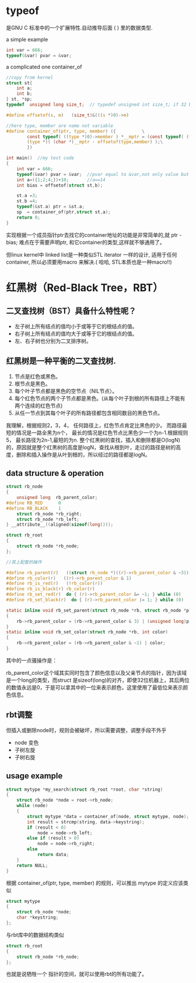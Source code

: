 
# typeof 
是GNU C 标准中的一个扩展特性.自动推导后面 ( ) 里的数据类型.

a simple example
```C
int var = 666;
typeof(&var) pvar = &var;

```

a complicated one container_of
```C
//copy from kernel
struct st{
    int a;
    int b;
} st, *sp;
typedef  unsigned long size_t;  // typedef unsigned int size_t; if 32 bit

#define offsetof(s, m)   (size_t)&(((s *)0)->m) 

//here type, member are name not variable
#define container_of(ptr, type, member) ({          \
        const typeof( ((type *)0)->member ) *__mptr = (const typeof( ((type *)0)->member ) *)(ptr); \
        (type *)( (char *)__mptr - offsetof(type,member) );\
        })

int main()  //my test code
{
    int var = 666;
    typeof(&var) pvar = &var;  //pvar equal to &var,not only value but type
    int a=({1;2;4;})+10;       //a==14
    int bias = offsetof(struct st,b);

    st.a =3;
    st.b =4;
    typeof(&st.a) ptr = &st.a;
    sp  = container_of(ptr,struct st,a);
    return 0;
}

```
实现根据一个成员指针ptr去找它的container地址的功能是非常简单的,就 ptr - bias; 难点在于需要声明ptr, 和它container的类型,这样就不够通用了。

但linux kernel中 linked list是一种类似STL iterator 一样的设计, 适用于任何container, 所以必须要用macro 来解决.( 哈哈, STL本质也是一种macro!!)



# 红黑树（Red-Black Tree，RBT）

## 二叉查找树（BST）具备什么特性呢？
* 左子树上所有结点的值均小于或等于它的根结点的值。
* 右子树上所有结点的值均大于或等于它的根结点的值。
* 左、右子树也分别为二叉排序树。

## 红黑树是一种平衡的二叉查找树.
1. 节点是红色或黑色。
2. 根节点是黑色。
3. 每个叶子节点都是黑色的空节点（NIL节点）。
4. 每个红色节点的两个子节点都是黑色。(从每个叶子到根的所有路径上不能有两个连续的红色节点)
5. 从任一节点到其每个叶子的所有路径都包含相同数目的黑色节点。

我理解，根据规则2，3，4， 任何路径上，红色节点肯定比黑色的少。 而路径最短的情况是一路全黑为n个， 最长的情况是红色节点比黑色少一个为n-1.根据规则5， 最长路径为2n-1,最短的为n.
整个红黑树的查找，插入和删除都是O(logN)的，原因就是整个红黑树的高度是logN，查找从根到叶，走过的路径是树的高度，删除和插入操作是从叶到根的，所以经过的路径都是logN。

## data structure & operation

```C
struct rb_node
{
	unsigned long  rb_parent_color;
#define	RB_RED		0
#define	RB_BLACK	1
	struct rb_node *rb_right;
	struct rb_node *rb_left;
} __attribute__((aligned(sizeof(long))));

struct rb_root
{
	struct rb_node *rb_node;
};

//其上配套的操作

#define rb_parent(r)   ((struct rb_node *)((r)->rb_parent_color & ~3)) //低两位清0
#define rb_color(r)   ((r)->rb_parent_color & 1)                       //取最后一位
#define rb_is_red(r)   (!rb_color(r))                                  //最后一位为0？
#define rb_is_black(r) rb_color(r)                                     //最后一位为1？
#define rb_set_red(r)  do { (r)->rb_parent_color &= ~1; } while (0)    //最后一位置0
#define rb_set_black(r)  do { (r)->rb_parent_color |= 1; } while (0)   //最后一位置1

static inline void rb_set_parent(struct rb_node *rb, struct rb_node *p) //设置父亲
{
	rb->rb_parent_color = (rb->rb_parent_color & 3) | (unsigned long)p;
}
static inline void rb_set_color(struct rb_node *rb, int color)          //设置颜色
{
	rb->rb_parent_color = (rb->rb_parent_color & ~1) | color;
}

```
其中的一点骚操作是：

rb_parent_color这个域其实同时包含了颜色信息以及父亲节点的指针，因为该域是一个long的类型，而struct 是sizeof(long)的对齐，即使32位机器上，其后两位的数值永远是0，于是可以拿其中的一位来表示颜色，这里使用了最低位来表示颜色信息。

## rbt调整
但插入或删除node时，规则会被破坏，所以需要调整，调整手段不外乎
* node 变色
* 子树左旋
* 子树右旋

## usage example

```C
struct mytype *my_search(struct rb_root *root, char *string)
{
	struct rb_node *node = root->rb_node;
	while (node)
	{
		struct mytype *data = container_of(node, struct mytype, node);
		int result = strcmp(string, data->keystring);
		if (result < 0)
			node = node->rb_left;
		else if (result > 0)
			node = node->rb_right;
		else
			return data;
	}
	return NULL;
}

```
根据 container_of(ptr, type, member) 的规则，可以推出 mytype 的定义应该类似

```C
struct mytype
{
    struct rb_node *node;
    char *keystring;
};
```
与rbt库中的数据结构类似

```C
struct rb_root
{
	struct rb_node *rb_node;
};
```
也就是说牺牲一个 指针的空间，就可以使用rbt的所有功能了。

